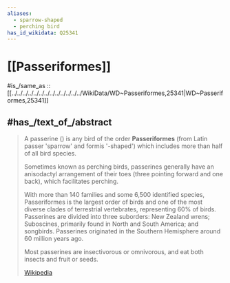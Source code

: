 ```yaml
---
aliases:
  - sparrow-shaped
  - perching bird
has_id_wikidata: Q25341
---
```


# [[Passeriformes]] 

#is_/same_as :: [[../../../../../../../../../../../../../WikiData/WD~Passeriformes,25341|WD~Passeriformes,25341]] 

## #has_/text_of_/abstract 

> A passerine () is any bird of the order **Passeriformes** 
> (from Latin passer 'sparrow' and formis '-shaped') 
> which includes more than half of all bird species. 
> 
> Sometimes known as perching birds, passerines 
> generally have an anisodactyl arrangement of their toes 
> (three pointing forward and one back), which facilitates perching.
>
> With more than 140 families and some 6,500 identified species, Passeriformes is the largest order of birds and one of the most diverse clades of terrestrial vertebrates, representing 60% of birds. Passerines are divided into three suborders: New Zealand wrens; Suboscines, primarily found in North and South America; and songbirds. Passerines originated in the Southern Hemisphere around 60 million years ago.
>
> Most passerines are insectivorous or omnivorous, and eat both insects and fruit or seeds.
>
> [Wikipedia](https://en.wikipedia.org/wiki/Passerine) 

